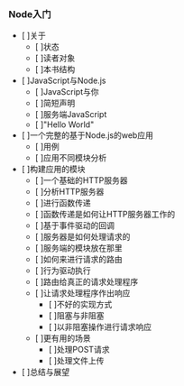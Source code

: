 ### Node入门
+ [ ]关于
    - [ ]状态
    - [ ]读者对象
    - [ ]本书结构
+ [ ]JavaScript与Node.js
    - [ ]JavaScript与你
    - [ ]简短声明
    - [ ]服务端JavaScript   
    - [ ]"Hello World"   
+ [ ]一个完整的基于Node.js的web应用
    - [ ]用例
    - [ ]应用不同模块分析
+ [ ]构建应用的模块
    - [ ]一个基础的HTTP服务器
    - [ ]分析HTTP服务器
    - [ ]进行函数传递
    - [ ]函数传递是如何让HTTP服务器工作的
    - [ ]基于事件驱动的回调
    - [ ]服务器是如何处理请求的
    - [ ]服务端的模块放在那里
    - [ ]如何来进行请求的路由
    - [ ]行为驱动执行
    - [ ]路由给真正的请求处理程序
    - [ ]让请求处理程序作出响应
        + [ ]不好的实现方式
        + [ ]阻塞与非阻塞
        + [ ]以非阻塞操作进行请求响应
    - [ ]更有用的场景
        + [ ]处理POST请求
        + [ ]处理文件上传
+ [ ]总结与展望